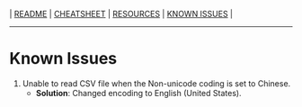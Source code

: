 \| [README](README.md) \| [CHEATSHEET](cheatsheet.md) \| [RESOURCES](resources.md) \| [KNOWN ISSUES](knownIssues.md) \|
***
# Known Issues
1. Unable to read CSV file when the Non-unicode coding is set to Chinese.
   - **Solution**: Changed encoding to English (United States).
